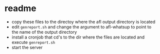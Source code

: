 # readme

- copy these files to the directoy where the afl output directory is located
- edit `genreport.sh` and change the argument to afl-whatsup to point to the name of the output directory
- install a cronjob that cd's to the dir where the files are located and execute `genreport.sh`
- start the server

